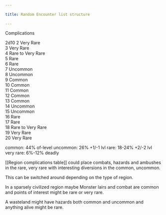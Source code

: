 --- 
title: Random Encounter list structure 
---
Complications

2d10
2 Very Rare  
3 Very Rare  
4 Rare to Very Rare  
5 Rare  
6 Rare  
7 Uncommon  
8 Uncommon  
9 Common  
10 Common  
11 Common  
12 Common  
13 Common  
14 Uncommon  
15 Uncommon  
16 Rare  
17 Rare  
18 Rare to Very Rare  
19 Very Rare  
20 Very Rare

common: 44%  of-level
uncommon: 26% +1/-1 lvl
rare: 18-24%  +2/-2 lvl
very rare: 6%-12%  deadly

[[Region complications table]] could place combats, hazards and ambushes in the rare, very rare with interesting diversions in the common, uncommon.

This can be switched around depending on the type of region. 

In a sparsely civilized region maybe Monster lairs and combat are common and points of interest might be rare or very rare.

A wasteland might have hazards both common and uncommon and anything alive might be rare.
